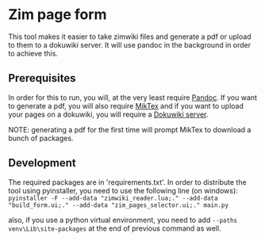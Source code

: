 # Zim page form

This tool makes it easier to take zimwiki files and generate a pdf or upload to them to a dokuwiki server.
It will use pandoc in the background in order to achieve this.

## Prerequisites

In order for this to run, you will, at the very least require [Pandoc](https://pandoc.org/code.html).
If you want to generate a pdf, you will also require [MikTex](https://miktex.org/) and if you want to upload your pages on a dokuwiki, you will require a [Dokuwiki server](https://www.dokuwiki.org/dokuwiki).

NOTE: generating a pdf for the first time will prompt MikTex to download a bunch of packages.


## Development

The required packages are in 'requirements.txt'.
In order to distribute the tool using pyinstaller, you need to use the following line (on windows):
`pyinstaller -F --add-data "zimwiki_reader.lua;." --add-data "build_form.ui;." --add-data "zim_pages_selector.ui;." main.py`

also, if you use a python virtual environment, you need to add `--paths venv\Lib\site-packages` at the end of previous command as well.


